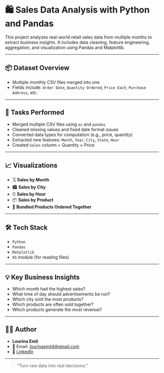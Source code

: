 # 🛍️ Sales Data Analysis with Python and Pandas

This project analyzes real-world retail sales data from multiple months to extract business insights. It includes data cleaning, feature engineering, aggregation, and visualization using Pandas and Matplotlib.

---

## 📦 Dataset Overview

- Multiple monthly CSV files merged into one
- Fields include: `Order Date`, `Quantity Ordered`, `Price Each`, `Purchase Address`, etc.

---

## 🧹 Tasks Performed

- Merged multiple CSV files using `os` and `pandas`
- Cleaned missing values and fixed date format issues
- Converted data types for computation (e.g., price, quantity)
- Extracted new features: `Month`, `Year`, `City`, `State`, `Hour`
- Created `Sales` column = Quantity × Price

---

## 📈 Visualizations

- 🗓️ **Sales by Month**
- 🏙️ **Sales by City**
- ⏰ **Sales by Hour**
- 📦 **Sales by Product**
- 🔁 **Bundled Products Ordered Together**

---

## 🛠 Tech Stack

- `Python`
- `Pandas`
- `Matplotlib`
- `OS` module (for reading files)

---

## 💡 Key Business Insights

- Which month had the highest sales?
- What time of day should advertisements be run?
- Which city sold the most products?
- Which products are often sold together?
- Which products generate the most revenue?

---

## 👩‍💻 Author

- **Lourina Emil**
- 📧 Email: lourinaemil4@gmail.com
- 💼 [LinkedIn](https://www.linkedin.com/in/lourina-emil-59a2741b6/)

---

> “Turn raw data into real decisions.”
